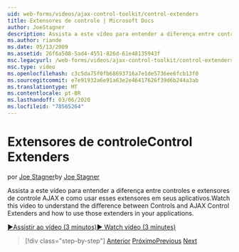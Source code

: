 ```yaml
---
uid: web-forms/videos/ajax-control-toolkit/control-extenders
title: Extensores de controle | Microsoft Docs
author: JoeStagner
description: Assista a este vídeo para entender a diferença entre controles e extensores de controle AJAX e como usar esses extensores em seus aplicativos.
ms.author: riande
ms.date: 05/13/2009
ms.assetid: 26f6a508-5ad4-4551-826d-61e48135943f
msc.legacyurl: /web-forms/videos/ajax-control-toolkit/control-extenders
msc.type: video
ms.openlocfilehash: c3c5da75f0fb68693716a7e1de5736ee6fcb13f0
ms.sourcegitcommit: e7e91932a6e91a63e2e46417626f39d6b244a3ab
ms.translationtype: MT
ms.contentlocale: pt-BR
ms.lasthandoff: 03/06/2020
ms.locfileid: "78565264"
---
```

# <a name="control-extenders"></a><span data-ttu-id="82ed8-103">Extensores de controle</span><span class="sxs-lookup"><span data-stu-id="82ed8-103">Control Extenders</span></span>

<span data-ttu-id="82ed8-104">por [Joe Stagner](https://github.com/JoeStagner)</span><span class="sxs-lookup"><span data-stu-id="82ed8-104">by [Joe Stagner](https://github.com/JoeStagner)</span></span>

<span data-ttu-id="82ed8-105">Assista a este vídeo para entender a diferença entre controles e extensores de controle AJAX e como usar esses extensores em seus aplicativos.</span><span class="sxs-lookup"><span data-stu-id="82ed8-105">Watch this video to understand the difference between Controls and AJAX Control Extenders and how to use those extenders in your applications.</span></span>

[<span data-ttu-id="82ed8-106">&#9654;Assistir ao vídeo (3 minutos)</span><span class="sxs-lookup"><span data-stu-id="82ed8-106">&#9654; Watch video (3 minutes)</span></span>](https://channel9.msdn.com/Blogs/ASP-NET-Site-Videos/control-extenders)

> [!div class="step-by-step"]
> <span data-ttu-id="82ed8-107">[Anterior](utilize-the-ajax-rating-control-in-the-aspnet-toolkit.md)
> [Próximo](color-picker.md)</span><span class="sxs-lookup"><span data-stu-id="82ed8-107">[Previous](utilize-the-ajax-rating-control-in-the-aspnet-toolkit.md)
[Next](color-picker.md)</span></span>
